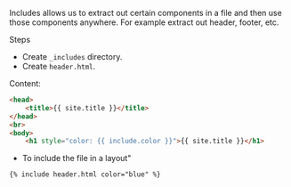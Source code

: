 Includes allows us to extract out certain components in a file and then use those
components anywhere. For example extract out header, footer, etc.

Steps
* Create `_includes` directory.
* Create `header.html`.

Content:
```html
<head>
    <title>{{ site.title }}</title>
</head>
<br>
<body>
    <h1 style="color: {{ include.color }}">{{ site.title }}</h1>
```

* To include the file in a layout"
```html
{% include header.html color="blue" %}
```
